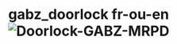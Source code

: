 # gabz_doorlock fr-ou-en ![Doorlock-GABZ-MRPD](https://user-images.githubusercontent.com/47261966/165806761-6f6e7f74-95da-4b52-a669-35a845f8e8e8.jpg)
